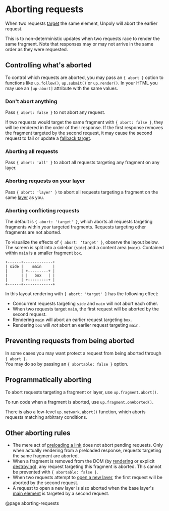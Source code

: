 Aborting requests
=================

When two requests [target](/targeting-fragments) the same element, Unpoly will abort the earlier request.

This is to non-deterministic updates when two requests race to render the same fragment.
Note that responses may or may not arrive in the same order as they were requested.


## Controlling what's aborted

To control which requests are aborted, you may pass an `{ abort }` option to functions
like `up.follow()`, `up.submit()` or `up.render()`. In your HTML you may use
an `[up-abort]` attribute with the same values.

### Don't abort anything

Pass `{ abort: false }` to not abort any request.

If two requests would target the same fragment with `{ abort: false }`, they
will be rendered in the order of their response. If the first response removes
the fragment targeted by the second request, it may cause the second request
to fail or update a [fallback target](/up.render#options.fallback).

### Aborting all requests

Pass `{ abort: 'all' }` to abort all requests targeting any fragment on any layer.

### Aborting requests on your layer

Pass `{ abort: 'layer' }` to abort all requests targeting a fragment on the same
[layer](/up.layer) as you.

### Aborting conflicting requests

The default is `{ abort: 'target' }`, which aborts all requests targeting
fragments within *your* targeted fragments. Requests targeting other fragments are not aborted.

To visualize the effects of `{ abort: 'target' }`, observe the layout below.
The screen is split into a sidebar (`side`) and a content area (`main`). Contained within
`main` is a smaller fragment `box`.


```text
+------+-------------+
| side |    main     |
|      | +---------+ |
|      | |   box   | |
|      | +---------+ |
+------+-------------+
```

In this layout rendering with `{ abort: 'target' }` has the following effect:

- Concurrent requests targeting `side` and `main` will not abort each other.
- When two requests target `main`, the first request will be aborted by the second request.
- Rendering `main` will abort an earlier request targeting `box`.
- Rendering `box` will *not* abort an earlier request targeting `main`.

## Preventing requests from being aborted

In some cases you may want protect a request from being aborted through `{ abort }`.\
You may do so by passing an `{ abortable: false }` option.

## Programmatically aborting

To abort requests targeting a fragment or layer, use `up.fragment.abort()`.

To run code when a fragment is aborted, use `up.fragment.onAborted()`.

There is also a low-level `up.network.abort()` function, which aborts requests
matching arbitrary conditions.

## Other aborting rules

- The mere act of [preloading a link](/a-up-preload) does not abort pending requests. Only when actually rendering
  from a preloaded response, requests targeting the same fragment are aborted.
- When a fragment is removed from the DOM (by [rendering](/up.render) or explicit [destroying](/up.destroy)),
  any request targeting this fragment is aborted. This cannot be prevented with `{ abortable: false }`.
- When two requests attempt to [open a new layer](/a-up-layer-new), the first request will be aborted by the second request.
- A request to open a new layer is also aborted when the base layer's [main element](/main) is targeted by a second request.

@page aborting-requests
